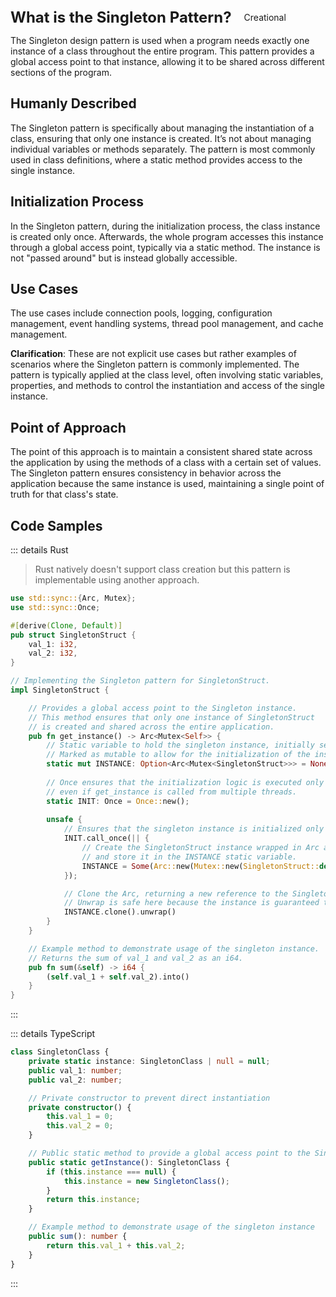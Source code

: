 <div style="display: flex; align-items: center;">
  <h1 style="margin: 0; font-size: 24px;">What is the Singleton Pattern?</h1>
  <div style="border: 1px solid var(--vp-c-brand-1); border-radius: 15px; background-color: transparent; color: var(--vp-c-brand-1); padding: 5px 10px; display: inline-block; font-size: 14px; margin-left: 10px;">
    Creational
  </div>
</div>

The Singleton design pattern is used when a program needs exactly one instance of a class throughout the entire program. This pattern provides a global access point to that instance, allowing it to be shared across different sections of the program.

## Humanly Described

The Singleton pattern is specifically about managing the instantiation of a class, ensuring that only one instance is created. It’s not about managing individual variables or methods separately. The pattern is most commonly used in class definitions, where a static method provides access to the single instance.

## Initialization Process

In the Singleton pattern, during the initialization process, the class instance is created only once. Afterwards, the whole program accesses this instance through a global access point, typically via a static method. The instance is not "passed around" but is instead globally accessible.

## Use Cases

The use cases include connection pools, logging, configuration management, event handling systems, thread pool management, and cache management.

**Clarification**: These are not explicit use cases but rather examples of scenarios where the Singleton pattern is commonly implemented. The pattern is typically applied at the class level, often involving static variables, properties, and methods to control the instantiation and access of the single instance.

## Point of Approach

The point of this approach is to maintain a consistent shared state across the application by using the methods of a class with a certain set of values. The Singleton pattern ensures consistency in behavior across the application because the same instance is used, maintaining a single point of truth for that class's state.

## Code Samples

::: details Rust

> Rust natively doesn't support class creation but this pattern is implementable using another approach.

```rust
use std::sync::{Arc, Mutex};
use std::sync::Once;

#[derive(Clone, Default)]
pub struct SingletonStruct {
    val_1: i32,
    val_2: i32,
}

// Implementing the Singleton pattern for SingletonStruct.
impl SingletonStruct {

    // Provides a global access point to the Singleton instance.
    // This method ensures that only one instance of SingletonStruct
    // is created and shared across the entire application.
    pub fn get_instance() -> Arc<Mutex<Self>> {
        // Static variable to hold the singleton instance, initially set to None.
        // Marked as mutable to allow for the initialization of the instance later.
        static mut INSTANCE: Option<Arc<Mutex<SingletonStruct>>> = None;
        
        // Once ensures that the initialization logic is executed only once,
        // even if get_instance is called from multiple threads.
        static INIT: Once = Once::new();
        
        unsafe {
            // Ensures that the singleton instance is initialized only once.
            INIT.call_once(|| {
                // Create the SingletonStruct instance wrapped in Arc and Mutex,
                // and store it in the INSTANCE static variable.
                INSTANCE = Some(Arc::new(Mutex::new(SingletonStruct::default())));
            });

            // Clone the Arc, returning a new reference to the Singleton instance.
            // Unwrap is safe here because the instance is guaranteed to be initialized.
            INSTANCE.clone().unwrap()
        }
    }

    // Example method to demonstrate usage of the singleton instance.
    // Returns the sum of val_1 and val_2 as an i64.
    pub fn sum(&self) -> i64 {
        (self.val_1 + self.val_2).into()
    }
}

```

:::

::: details TypeScript

``` typescript 
class SingletonClass {
    private static instance: SingletonClass | null = null;
    public val_1: number;
    public val_2: number;

    // Private constructor to prevent direct instantiation
    private constructor() {
        this.val_1 = 0;
        this.val_2 = 0;
    }

    // Public static method to provide a global access point to the Singleton instance
    public static getInstance(): SingletonClass {
        if (this.instance === null) {
            this.instance = new SingletonClass();
        }
        return this.instance;
    }

    // Example method to demonstrate usage of the singleton instance
    public sum(): number {
        return this.val_1 + this.val_2;
    }
}
```
:::
